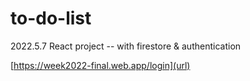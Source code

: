 # to-do-list
2022.5.7
React project -- with firestore & authentication

[https://week2022-final.web.app/login](url)

